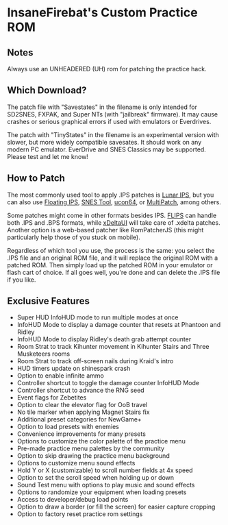 # InsaneFirebat's Custom Practice ROM

## Notes

Always use an UNHEADERED (UH) rom for patching the practice hack.

## Which Download?

The patch file with "Savestates" in the filename is only intended for SD2SNES, FXPAK, and Super NTs (with "jailbreak" firmware). It may cause crashes or serious graphical errors if used with emulators or Everdrives.

The patch with "TinyStates" in the filename is an experimental version with slower, but more widely compatible savesates. It should work on any modern PC emulator. EverDrive and SNES Classics may be supported. Please test and let me know!

## How to Patch

The most commonly used tool to apply .IPS patches is [Lunar IPS](http://fusoya.eludevisibility.org/lips/), but you can also use [Floating IPS](https://www.romhacking.net/utilities/1040/), [SNES Tool](http://www.romhacking.net/utilities/18/), [ucon64](http://ucon64.sourceforge.net/), or [MultiPatch](http://projects.sappharad.com/tools/multipatch.html), among others.

Some patches might come in other formats besides IPS. [FLIPS](https://www.romhacking.net/utilities/1040/) can handle both .IPS and .BPS formats, while [xDeltaUI](https://www.romhacking.net/utilities/598/) will take care of .xdelta patches. Another option is a web-based patcher like RomPatcherJS (this might particularly help those of you stuck on mobile).

Regardless of which tool you use, the process is the same: you select the .IPS file and an original ROM file, and it will replace the original ROM with a patched ROM. Then simply load up the patched ROM in your emulator or flash cart of choice. If all goes well, you're done and can delete the .IPS file if you like.

## Exclusive Features

* Super HUD InfoHUD mode to run multiple modes at once
* InfoHUD Mode to display a damage counter that resets at Phantoon and Ridley
* InfoHUD Mode to display Ridley's death grab attempt counter
* Room Strat to track Kihunter movement in Kihunter Stairs and Three Musketeers rooms
* Room Strat to track off-screen nails during Kraid's intro
* HUD timers update on shinespark crash
* Option to enable infinite ammo
* Controller shortcut to toggle the damage counter InfoHUD Mode
* Controller shortcut to advance the RNG seed
* Event flags for Zebetites
* Option to clear the elevator flag for OoB travel
* No tile marker when applying Magnet Stairs fix
* Additional preset categories for NewGame+
* Option to load presets with enemies
* Convenience improvements for many presets
* Options to customize the color palette of the practice menu
* Pre-made practice menu palettes by the community
* Option to skip drawing the practice menu background
* Options to customize menu sound effects
* Hold Y or X (customizable) to scroll number fields at 4x speed
* Option to set the scroll speed when holding up or down
* Sound Test menu with options to play music and sound effects
* Options to randomize your equipment when loading presets
* Access to developer/debug load points
* Option to draw a border (or fill the screen) for easier capture cropping
* Option to factory reset practice rom settings
